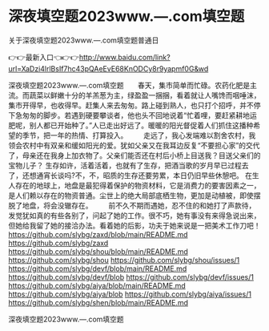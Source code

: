 # 深夜填空题2023www.—.com填空题
关于深夜填空题2023www.—.com填空题普通日

👉👉最新入口👈👉👉http://www.baidu.com/link?url=XaDzi4lrlBsIf7hc43pQAeEvE68KnODCy8r9yapmf0G&wd

深夜填空题2023www.—.com填空题　　春天，集市简单而忙碌。农药化肥是主流。而蔬菜以鲜嫩十分的羊羔葱为主，绿盈盈一捆捆，看着就让人嘴馋而咽唾沫，集市开得早，也收得早。赶集人来去匆匆。路上碰到熟人，也只打个招呼，并不停下急匆匆的脚步。若遇到硬要攀谈者，他也头不回地说着“忙着哩，要赶紧耕地运肥呢，别人都已开始种了。”人已走出好远了。暖暖的阳光督促着人们抓住这播种希望的季节，把一年的热情、打算投入。
　　走远了，我心发端难以割舍农村，我领会农村中有双亲和缓如阳光的爱。犹如父亲又在我耳边反复“不要担心家”的交代了，母亲还在我身上加衣物了。父亲们能否还在村后小桥上目送我？目送父亲们的宝物儿子？
生存如许，活着活着，也就有了生存，把酒当歌的岁月早已过程去了，还想通宵长谈吗?不，不，昭质的生存还要劳累，本日仍旧早些休憩吧。
	在生人存在的地球上，地盘是最犯得着保护的物资材料，它是消费力的要害因素之一，是人们赖以存在的物资普通。尘世上的绝大局部底栖生物，更加是动植被，即使摆脱了地盘，将会没辙存在。
　　前不久不期而遇她，忍不住的和她打了声款待，发觉犹如真的有些各别了，问起了她的工作。很不巧，她有事没有来得急说出来，但她给我留了她的接洽办法。看着她的后影，功夫于她来说是一把美术工作刀吧！
https://github.com/slybg/zaxd/blob/main/README.md
https://github.com/slybg/zaxd
https://github.com/slybg/shou/blob/main/README.md
https://github.com/slybg/shou
https://github.com/slybg/shou/issues/1
https://github.com/slybg/devf/blob/main/README.md
https://github.com/slybg/devf/blob
https://github.com/slybg/devf/issues/1
https://github.com/slybg/aiya/blob/main/README.md
https://github.com/slybg/aiya/blob
https://github.com/slybg/aiya/issues/1
https://github.com/slybg/shen/blob/main/README.md

深夜填空题2023www.—.com填空题
